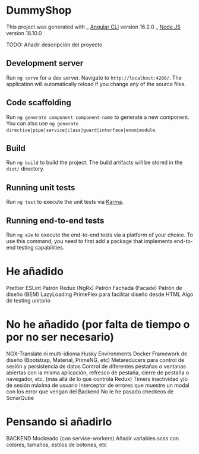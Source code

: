 # DummyShop

This project was generated with
_ [Angular CLI](https://github.com/angular/angular-cli) version 16.2.0
_ [Node JS](https://nodejs.org/en) version 18.10.0

TODO: Añadir descripción del proyecto

## Development server

Run `ng serve` for a dev server. Navigate to `http://localhost:4200/`. The application will automatically reload if you change any of the source files.

## Code scaffolding

Run `ng generate component component-name` to generate a new component. You can also use `ng generate directive|pipe|service|class|guard|interface|enum|module`.

## Build

Run `ng build` to build the project. The build artifacts will be stored in the `dist/` directory.

## Running unit tests

Run `ng test` to execute the unit tests via [Karma](https://karma-runner.github.io).

## Running end-to-end tests

Run `ng e2e` to execute the end-to-end tests via a platform of your choice. To use this command, you need to first add a package that implements end-to-end testing capabilities.

# He añadido

Prettier
ESLint
Patrón Redux (NgRx)
Patrón Fachada (Facade)
Patrón de diseño (BEM)
LazyLoading
PrimeFlex para facilitar diseño desde HTML
Algo de testing unitario

# No he añadido (por falta de tiempo o por no ser necesario)

NGX-Translate ni multi-idioma
Husky
Environments
Docker
Framework de diseño (Bootstrap, Material, PrimeNG, etc)
Metareducers para control de sesión y persistencia de datos
Control de diferentes pestañas o ventanas abiertas con la misma aplicación, refresco de pestaña, cierre de pestaña o navegador, etc. (más allá de lo que controla Redux)
Timers inactividad y/o de sesión máxima de usuario
Interceptor de errores que muestre un modal con los error que vengan del Backend
No le he pasado checkeos de SonarQube

# Pensando si añadirlo

BACKEND Mockeado (con service-workers)
Añadir variables.scss con colores, tamaños, estilos de botones, etc
